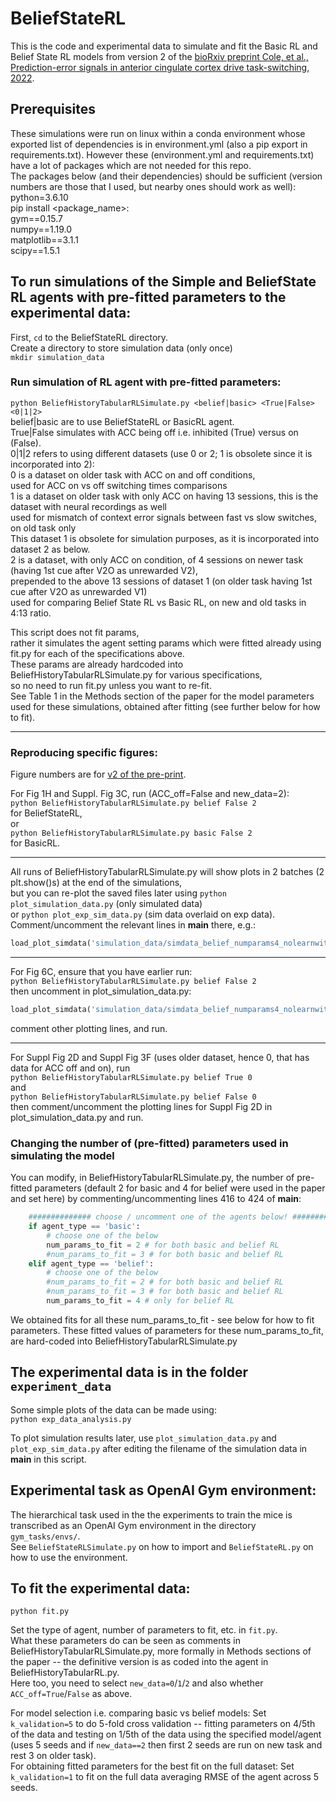 # BeliefStateRL
  
This is the code and experimental data to simulate and fit the Basic RL and Belief State RL models from version 2 of the [bioRxiv preprint Cole, et al., Prediction-error signals in anterior cingulate cortex drive task-switching, 2022](https://www.biorxiv.org/content/10.1101/2022.11.27.518096v2).  
  
## Prerequisites
These simulations were run on linux within a conda environment whose exported list of dependencies is in environment.yml (also a pip export in requirements.txt).
However these (environment.yml and requirements.txt) have a lot of packages which are not needed for this repo.   
The packages below (and their dependencies) should be sufficient (version numbers are those that I used, but nearby ones should work as well):  
python=3.6.10  
pip install <package_name>:  
 gym==0.15.7  
 numpy==1.19.0  
 matplotlib==3.1.1  
 scipy==1.5.1  
  
## To run simulations of the Simple and BeliefState RL agents with pre-fitted parameters to the experimental data:  
First, `cd` to the BeliefStateRL directory.  
Create a directory to store simulation data (only once)  
`mkdir simulation_data`  

### Run simulation of RL agent with pre-fitted parameters:  
`python BeliefHistoryTabularRLSimulate.py <belief|basic> <True|False> <0|1|2>`  
belief|basic are to use BeliefStateRL or BasicRL agent.  
True|False simulates with ACC being off i.e. inhibited (True) versus on (False).  
0|1|2 refers to using different datasets (use 0 or 2; 1 is obsolete since it is incorporated into 2):  
 0 is a dataset on older task with ACC on and off conditions,  
           used for ACC on vs off switching times comparisons  
 1 is a dataset on older task with only ACC on having 13 sessions, this is the dataset with neural recordings as well  
          used for mismatch of context error signals between fast vs slow switches, on old task only  
          This dataset 1 is obsolete for simulation purposes, as it is incorporated into dataset 2 as below.  
 2 is a dataset, with only ACC on condition, of 4 sessions on newer task (having 1st cue after V2O as unrewarded V2),  
            prepended to the above 13 sessions of dataset 1 (on older task having 1st cue after V2O as unrewarded V1)  
          used for comparing Belief State RL vs Basic RL, on new and old tasks in 4:13 ratio.  
  
This script does not fit params,  
 rather it simulates the agent setting params which were fitted already using fit.py for each of the specifications above.  
These params are already hardcoded into BeliefHistoryTabularRLSimulate.py for various specifications,  
    so no need to run fit.py unless you want to re-fit.  
 See Table 1 in the Methods section of the paper for the model parameters used for these simulations, obtained after fitting (see further below for how to fit).  
_____
### Reproducing specific figures:  
Figure numbers are for [v2 of the pre-print](https://www.biorxiv.org/content/10.1101/2022.11.27.518096v2).  
  
For Fig 1H and Suppl. Fig 3C, run (ACC_off=False and new_data=2):  
`python BeliefHistoryTabularRLSimulate.py belief False 2`  
for BeliefStateRL,  
or  
`python BeliefHistoryTabularRLSimulate.py basic False 2`  
for BasicRL.  
_____
All runs of BeliefHistoryTabularRLSimulate.py will show plots in 2 batches (2 plt.show()s) at the end of the simulations,  
 but you can re-plot the saved files later using `python plot_simulation_data.py` (only simulated data)  
  or `python plot_exp_sim_data.py` (sim data overlaid on exp data).  
Comment/uncomment the relevant lines in __main__ there, e.g.:  
```python  
load_plot_simdata('simulation_data/simdata_belief_numparams4_nolearnwithexplore_ACCcontrol_newdata2',seeds)  
```  
_____
For Fig 6C, ensure that you have earlier run:  
`python BeliefHistoryTabularRLSimulate.py belief False 2`  
then uncomment in plot_simulation_data.py:  
```python  
load_plot_simdata('simulation_data/simdata_belief_numparams4_nolearnwithexplore_ACCcontrol_newdata2',seeds=[2])  
```  
comment other plotting lines, and run.  
_____
For Suppl Fig 2D and Suppl Fig 3F (uses older dataset, hence 0, that has data for ACC off and on), run  
`python BeliefHistoryTabularRLSimulate.py belief True 0`  
and  
`python BeliefHistoryTabularRLSimulate.py belief False 0`  
then comment/uncomment the plotting lines for Suppl Fig 2D in plot_simulation_data.py and run.  
  
### Changing the number of (pre-fitted) parameters used in simulating the model  
You can modify, in BeliefHistoryTabularRLSimulate.py, the number of pre-fitted parameters (default 2 for basic and 4 for belief were used in the paper and set here) by commenting/uncommenting lines 416 to 424 of __main__:  
```python
    ############## choose / uncomment one of the agents below! #################
    if agent_type == 'basic':
        # choose one of the below
        num_params_to_fit = 2 # for both basic and belief RL
        #num_params_to_fit = 3 # for both basic and belief RL
    elif agent_type == 'belief':
        # choose one of the below
        #num_params_to_fit = 2 # for both basic and belief RL
        #num_params_to_fit = 3 # for both basic and belief RL
        num_params_to_fit = 4 # only for belief RL
```
We obtained fits for all these num_params_to_fit - see below for how to fit parameters. These fitted values of parameters for these num_params_to_fit, are hard-coded into BeliefHistoryTabularRLSimulate.py

## The experimental data is in the folder `experiment_data`  
Some simple plots of the data can be made using:  
`python exp_data_analysis.py`  

To plot simulation results later, use
`plot_simulation_data.py`
and
`plot_exp_sim_data.py`
after editing the filename of the simulation data in __main__ in this script.

## Experimental task as OpenAI Gym environment:  
The hierarchical task used in the the experiments to train the mice is transcribed as an OpenAI Gym environment in the directory `gym_tasks/envs/`.  
 See `BeliefStateRLSimulate.py` on how to import and `BeliefStateRL.py` on how to use the environment.  

## To fit the experimental data:  
`python fit.py`  
  
Set the type of agent, number of parameters to fit, etc. in `fit.py`.  
What these parameters do can be seen as comments in BeliefHistoryTabularRLSimulate.py, more formally in Methods sections of the paper -- the definitive version is as coded into the agent in BeliefHistoryTabularRL.py.  
Here too, you need to select `new_data=0`/`1`/`2` and also whether `ACC_off=True`/`False` as above.  
  
For model selection i.e. comparing basic vs belief models: Set `k_validation=5` to do 5-fold cross validation -- fitting parameters on 4/5th of the data and testing on 1/5th of the data
 using the specified model/agent (uses 5 seeds and if `new_data==2` then first 2 seeds are run on new task and rest 3 on older task).  
For obtaining fitted parameters for the best fit on the full dataset: Set `k_validation=1` to fit on the full data averaging RMSE of the agent across 5 seeds.  
